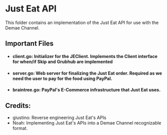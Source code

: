 # Just Eat API

This folder contains an implementation of the Just Eat API 
for use with the Demae Channel.

## Important Files
- #### client.go: Initializer for the JEClient. Implements the Client interface for when/if Skip and Grubhub are implemented
- #### server.go: Web server for finalizing the Just Eat order. Required as we need the user to pay for the food using PayPal.
- #### braintree.go: PayPal's E-Commerce infrastructure that Just Eat uses.

## Credits:
- giustino: Reverse engineering Just Eat's APIs
- Noah: Implementing Just Eat's APIs into a Demae Channel recognizable format.
